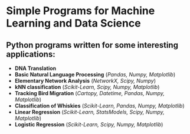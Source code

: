 # Simple Programs for Machine Learning and Data Science

## Python programs written for some interesting applications:  

- **DNA Translation**
- **Basic Natural Language Processing** (*Pandas, Numpy, Matplotlib*)
- **Elementary Network Analysis** (*NetworkX, Scipy, Numpy*)
- **kNN classification** (*Scikit-Learn, Scipy, Numpy, Matplotlib*)
- **Tracking Bird Migration** (*Cartopy, Datetime, Pandas, Numpy, Matplotlib*)
- **Classification of Whiskies** (*Scikit-Learn, Pandas, Numpy, Matplotlib*)
- **Linear Regression** (*Scikit-Learn, StatsModels, Scipy, Numpy, Matplotlib*)
- **Logistic Regression** (*Scikit-Learn, Scipy, Numpy, Matplotlib*)
